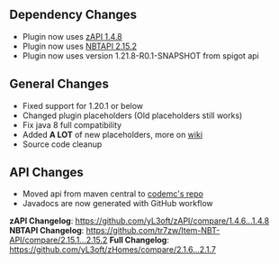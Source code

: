 ## Dependency Changes
- Plugin now uses [zAPI 1.4.8](https://github.com/yL3oft/zAPI/releases/tag/1.4.8)
- Plugin now uses [NBTAPI 2.15.2](https://github.com/tr7zw/Item-NBT-API/releases/tag/2.15.2)
- Plugin now uses version 1.21.8-R0.1-SNAPSHOT from spigot api

## General Changes
- Fixed support for 1.20.1 or below
- Changed plugin placeholders (Old placeholders still works)
- Fix java 8 full compatibility
- Added **A LOT** of new placeholders, more on [wiki](https://docs.yleoft.me/zhomes)
- Source code cleanup

## API Changes
- Moved api from maven central to [codemc's repo](https://repo.codemc.io/#browse/browse:yl3oft:me%2Fyleoft%2FzHomes)
- Javadocs are now generated with GitHub workflow


**zAPI Changelog**: https://github.com/yL3oft/zAPI/compare/1.4.6...1.4.8
**NBTAPI Changelog**: https://github.com/tr7zw/Item-NBT-API/compare/2.15.1...2.15.2
**Full Changelog**: https://github.com/yL3oft/zHomes/compare/2.1.6...2.1.7